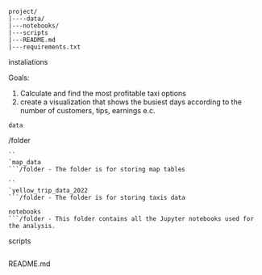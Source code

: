 ```
project/
|----data/
|---notebooks/
|---scripts
|---README.md
|---requirements.txt
```
instaliations




Goals:
1. Calculate and find the most profitable taxi options
2. create a visualization that shows the busiest days according to the number of customers, tips, earnings e.c.

```
data
```
/folder

    ``
    `map_data
    ```/folder - The folder is for storing map tables
    
    ``
    `yellow_trip_data_2022
    ```/folder - The folder is for storing taxis data
    
```
notebooks
```/folder - This folder contains all the Jupyter notebooks used for the analysis. 

```
scripts
```/folder - This folder contains all the modules. modules have calculation, data processing, data loading and visualization functions

```
README.md
``` - this file have instructions about this project

